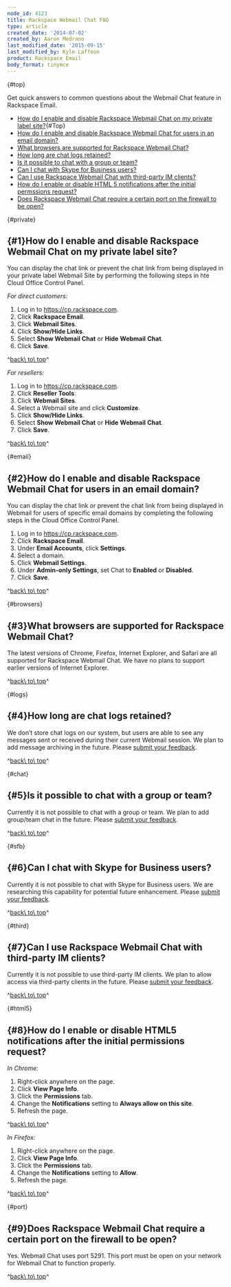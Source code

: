 ```yaml
---
node_id: 4123
title: Rackspace Webmail Chat FAQ
type: article
created_date: '2014-07-02'
created_by: Aaron Medrano
last_modified_date: '2015-09-15'
last_modified_by: Kyle Laffoon
product: Rackspace Email
body_format: tinymce
---
```


[](){#top}

Get quick answers to common questions about the Webmail Chat feature in
Rackspace Email.

-   [How do I enable and disable Rackspace Webmail Chat on my private
    label site?](#1){#Top}
-   [How do I enable and disable Rackspace Webmail Chat for users in an
    email domain?](#2)
-   [What browsers are supported for Rackspace Webmail Chat?](#3)
-   [How long are chat logs retained?](#4)
-   [Is it possible to chat with a group or team?](#5)
-   [Can I chat with Skype for Business users?](#6)
-   [Can I use Rackspace Webmail Chat with third-party IM clients?](#7)
-   [How do I enable or disable HTML 5 notifications after the initial
    permssions request?](#8)
-   [Does Rackspace Webmail Chat require a certain port on the firewall
    to be open?](#9)

  [](){#private}

[](){#1}How do I enable and disable Rackspace Webmail Chat on my private label site?
------------------------------------------------------------------------------------

You can display the chat link or prevent the chat link from being
displayed in your private label Webmail Site by performing the following
steps in hte Cloud Office Control Panel.


*For direct customers:*

1.  Log in to <https://cp.rackspace.com>.
2.  Click **Rackspace Email**.
3.  Click **Webmail Sites**.
4.  Click **Show/Hide Links**.
5.  Select **Show Webmail Chat** or **Hide** **Webmail** **Chat**.
6.  Click **Save**.

^[back\\ to\\ top](#top)^

 *For resellers:*

1.  Log in to <https://cp.rackspace.com>.
2.  Click **Reseller Tools**.
3.  Click **Webmail Sites**.
4.  Select a Webmail site and click **Customize**.
5.  Click **Show/Hide Links**.
6.  Select **Show Webmail Chat** or **Hide** **Webmail** **Chat**.
7.  Click **Save**.

^[back\\ to\\ top](#top)^



[](){#email}

[](){#2}How do I enable and disable Rackspace Webmail Chat for users in an email domain?
----------------------------------------------------------------------------------------

You can display the chat link or prevent the chat link from being
displayed in Webmail for users of specific email domains by completing
the following steps in the Cloud Office Control Panel.

1.  Log in to <https://cp.rackspace.com>.
2.  Click **Rackspace Email**.
3.  Under **Email Accounts**, click **Settings**.
4.  Select a domain.
5.  Click **Webmail Settings**.
6.  Under **Admin-only Settings**, set Chat to **Enabled** or
    **Disabled**.
7.  Click **Save**.

^[back\\ to\\ top](#top)^



[](){#browsers}

[](){#3}What browsers are supported for Rackspace Webmail Chat?
---------------------------------------------------------------

The latest versions of Chrome, Firefox, Internet Explorer, and Safari
are all supported for Rackspace Webmail Chat. We have no plans to
support earlier versions of Internet Explorer.

^[back\\ to\\ top](#top)^



[](){#logs}

[](){#4}How long are chat logs retained?
----------------------------------------

We don&rsquo;t store chat logs on our system, but users are able to see any
messages sent or received during their current Webmail session. We plan
to add message archiving in the future. Please [submit your
feedback](http://feedback.rackspace.com/ "submit your feedback").

^[back\\ to\\ top](#top)^



[](){#chat}

[](){#5}Is it possible to chat with a group or team?
----------------------------------------------------

Currently it is not possible to chat with a group or team. We plan to
add group/team chat in the future. Please [submit your
feedback](http://feedback.rackspace.com/ "submit your feedback").

^[back\\ to\\ top](#top)^



[](){#sfb}

[](){#6}Can I chat with Skype for Business users?
-------------------------------------------------

Currently it is not possible to chat with Skype for Business users. We
are researching this capability for potential future enhancement. Please
[submit your
feedback](http://feedback.rackspace.com/ "submit your feedback").

^[back\\ to\\ top](#top)^



[](){#third}

[](){#7}Can I use Rackspace Webmail Chat with third-party IM clients?
---------------------------------------------------------------------

Currently it is not possible to use third-party IM clients. We plan to
allow access via third-party clients in the future. Please [submit your
feedback](http://feedback.rackspace.com/ "submit your feedback").

^[back\\ to\\ top](#top)^



[](){#html5}

[](){#8}How do I enable or disable HTML5 notifications after the initial permissions request?
---------------------------------------------------------------------------------------------

*In Chrome:*

1.  Right-click anywhere on the page.
2.  Click **View Page Info**.
3.  Click the **Permissions** tab.
4.  Change the **Notifications** setting to **Always allow on this
    site**.
5.  Refresh the page.

^[back\\ to\\ top](#top)^



*In Firefox:*

1.  Right-click anywhere on the page.
2.  Click **View Page Info**.
3.  Click the **Permissions** tab.
4.  Change the **Notifications** setting to **Allow**.
5.  Refresh the page.

^[back\\ to\\ top](#top)^



[](){#port}

[](){#9}Does Rackspace Webmail Chat require a certain port on the firewall to be open?
--------------------------------------------------------------------------------------

Yes. Webmail Chat uses port 5291. This port must be open on your network
for Webmail Chat to function properly.

^[back\\ to\\ top](#top)^

